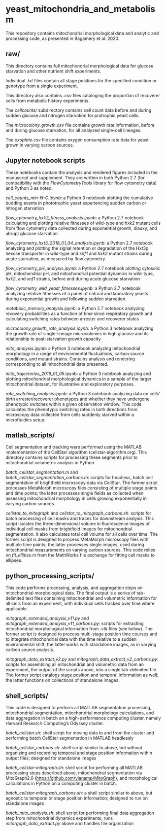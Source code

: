 # yeast_mitochondria_and_metabolism

This repository contains mitochondrial morphological data and analytic and processing code, as presented in Bagamery et al. 2020.

## raw/

This directory contains full mitochondrial morphological data for glucose starvation and other nutrient shift experiments. 

Individual _.txt_ files contain all stage positions for the specified condition or genotype from a single experiment.

This directory also contains _.csv_ files cataloging the proportion of recoverer cells from metabolic history experiments.

The _cellcounts/_ subdirectory contains cell count data before and during sudden glucose and nitrogen starvation for protrophic yeast cells.

The _microcolony_growth.csv_ file contains growth rate information, before and during glucose starvation, for all analyzed single-cell lineages.

The _oxoplate.csv_ file contains oxygen consumption rate data for yeast grown in varying carbon sources.

## Jupyter notebook scripts
These notebooks contain the analysis and rendered figures included in the manuscript and supplement. They are written in both Python 2.7 (for compatibility with the _FlowCytometryTools_ library for flow cytometry data) and Python 3 as noted.

_cell_counts_min-N-C.ipynb_: a Python 3 notebook plotting the cumulative budding events in phototrophic yeast experiencing sudden carbon or nitrogen starvation

_flow_cytometry_hxk2_fitness_analysis.ipynb_: a Python 2.7 notebook calculating and plotting relative fitnesses of wild-type and hxk2 mutant cells from flow cytometry data collected during exponential growth, diauxy, and abrupt glucose starvation

_flow_cytometry_hxt3_2018_01_04_analysis.ipynb_: a Python 2.7 notebook analyzing and plotting the signal retention or degradation of the Hxt3p hexose transporter in wild-type and _snf1_ and _hxk2_ mutant strains during acute starvation, as measured by flow cytometry

_flow_cytometry_pH_analysis.ipynb_: a Python 2.7 notebook plotting cytosolic pH, mitochondrial pH, and mitochondrial potential dynamics in wild-type, _hxk2_, and _snf1_ strains, before and during acute glucose starvation

_flow_cytometry_wild_yeast_fitnesses.ipynb_: a Python 2.7 notebook analyzing relative fitnesses of a panel of natural and laboratory yeasts during exponential growth and following sudden starvation. 

_metabolic_memory_analysis.ipynb_: a Python 2.7 notebook analyzing recovery probabilities as a function of time since respiratory growth and calculating switching rates between arrester and recoverer states

_microcolony_growth_rate_analysis.ipynb_: a Python 3 notebook analyzing the growth rate of single-lineage microcolonies in high glucose and its relationship to post-starvation growth capacity

_mito_analysis.ipynb_: a Python 3 notebook analyzing mitochondrial morphology in a range of environmental fluctuations, carbon source conditions, and mutant strains. Contains analysis and rendering corresponding to all mitochondrial data presented.

_mito_trajectories_2016_01_05_.ipynb: a Python 3 notebook analyzing and plotting mitochondrial morphological dynamics in a sample of the larger mitochondrial dataset, for illustrative and exploratory purposes.

_rate_switching_analysis.ipynb_: a Python 3 notebook analyzing data on cells’ birth arrester/recoverer phenotypes and whether they have undergone phenotypic switches within a given observation window. This code calculates the phenotypic switching rates in both directions from microscopy data collected from cells suddenly starved within a microfluidics setup.

## matlab_scripts/
Cell segmentation and tracking were performed using the MATLAB implementation of the CellStar algorithm (cellstar-algorithm.org). This directory contains scripts for processing these segments prior to mitochondrial volumetric analysis in Python.

_batch_cellstar_segmentation.m_ and _batch_cellstar_segmentation_carbons.m_: scripts for headless, batch cell segmentation of brightfield microscopy data via CellStar. The former script processes MetaMorph microscopy files consisting of multiple stage points and time points; the latter processes single fields as collected when assessing mitochondrial morphology in cells growing exponentially in varying carbon sources.

_cellstar_to_mitograph_ and _cellstar_to_mitograph_carbons.sh_: scripts for batch processing of cell masks and traces for downstream analysis. This script isolates the three-dimensional volume in fluorescence images of individual cell masks from brightfield images for mitochondrial segmentation. It also calculates total cell volume for all cells over time. The former script is designed to process MetaMorph microscopy files with multiple time points; the latter processes single images, used during mitochondrial measurements on varying carbon sources. This code relies on _fit_ellipse.m_ from the MathWorks file exchange for fitting cell masks to ellipses.


## python_processing_scripts/
This code performs processing, analysis, and aggregation steps on mitochondrial morphological data. The final output is a series of tab-delimited text files containing mitochondrial and volumetric information for all cells from an experiment, with individual cells tracked over time where applicable.

_mitograph_extended_analysis_v11.py_ and _mitograph_extended_analysis_v11_carbons.py_: scripts for extracting mitochondrial morphological information from _.vtk_ files (see below). The former script is designed to process multi-stage position time courses and to integrate mitochondrial data with the time relative to a sudden environmental shift; the latter works with standalone images, as in varying carbon source analysis.

_mitograph_data_extract_v2.py_ and _mitograph_data_extract_v2_carbons.py_: scripts for assembling all mitochondrial and volumetric data from an experiment, the output of the scripts above, into a single tab-delimited file. The former script catalogs stage position and temporal information as well; the latter functions on collections of standalone images.

## shell_scripts/
This code is designed to perform all MATLAB segmentation processing, mitochondrial segmentation, mitochondrial morphology calculations, and data aggregation in batch on a high-performance computing cluster, namely Harvard Research Computing’s Odyssey cluster.

_batch_cellstar.sh_: shell script for moving data to and from the cluster and performing batch CellStar segmentation in MATLAB headlessly

_batch_cellstar_carbons.sh_: shell script similar to above, but without organizing and recording temporal and stage position information within output files; designed for standalone images

_batch_cellstar-mitograph.sh_: shell script for performing all MATLAB processing steps described above, mitochondrial segmentation via MitoGraph2.0 (https://github.com/vianamp/MitoGraph), and morphological calculations in Python on a computing cluster in batch.

_batch_cellstar-mitograph_carbons.sh_: a shell script similar to above, but agnostic to temporal or stage position information; designed to run on standalone images

_batch_mito_analysis.sh_: shell script for performing final data aggregation step from mitochondrial dynamics experiments; runs _mitorgaph_data_extract.py_ above and handles file organization
